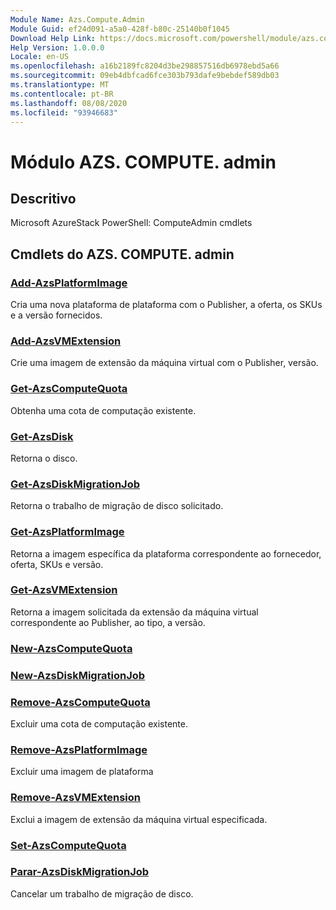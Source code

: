 ```yaml
---
Module Name: Azs.Compute.Admin
Module Guid: ef24d091-a5a0-428f-b80c-25140b0f1045
Download Help Link: https://docs.microsoft.com/powershell/module/azs.compute.admin
Help Version: 1.0.0.0
Locale: en-US
ms.openlocfilehash: a16b2189fc8204d3be298857516db6978ebd5a66
ms.sourcegitcommit: 09eb4dbfcad6fce303b793dafe9bebdef589db03
ms.translationtype: MT
ms.contentlocale: pt-BR
ms.lasthandoff: 08/08/2020
ms.locfileid: "93946683"
---
```

# Módulo AZS. COMPUTE. admin
## Descritivo
Microsoft AzureStack PowerShell: ComputeAdmin cmdlets

## Cmdlets do AZS. COMPUTE. admin
### [Add-AzsPlatformImage](Add-AzsPlatformImage.md)
Cria uma nova plataforma de plataforma com o Publisher, a oferta, os SKUs e a versão fornecidos.

### [Add-AzsVMExtension](Add-AzsVMExtension.md)
Crie uma imagem de extensão da máquina virtual com o Publisher, versão.

### [Get-AzsComputeQuota](Get-AzsComputeQuota.md)
Obtenha uma cota de computação existente.

### [Get-AzsDisk](Get-AzsDisk.md)
Retorna o disco.

### [Get-AzsDiskMigrationJob](Get-AzsDiskMigrationJob.md)
Retorna o trabalho de migração de disco solicitado.

### [Get-AzsPlatformImage](Get-AzsPlatformImage.md)
Retorna a imagem específica da plataforma correspondente ao fornecedor, oferta, SKUs e versão.

### [Get-AzsVMExtension](Get-AzsVMExtension.md)
Retorna a imagem solicitada da extensão da máquina virtual correspondente ao Publisher, ao tipo, a versão.

### [New-AzsComputeQuota](New-AzsComputeQuota.md)


### [New-AzsDiskMigrationJob](New-AzsDiskMigrationJob.md)


### [Remove-AzsComputeQuota](Remove-AzsComputeQuota.md)
Excluir uma cota de computação existente.

### [Remove-AzsPlatformImage](Remove-AzsPlatformImage.md)
Excluir uma imagem de plataforma

### [Remove-AzsVMExtension](Remove-AzsVMExtension.md)
Exclui a imagem de extensão da máquina virtual especificada.

### [Set-AzsComputeQuota](Set-AzsComputeQuota.md)


### [Parar-AzsDiskMigrationJob](Stop-AzsDiskMigrationJob.md)
Cancelar um trabalho de migração de disco.

